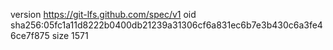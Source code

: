 version https://git-lfs.github.com/spec/v1
oid sha256:05fc1a11d8222b0400db21239a31306cf6a831ec6b7e3b430c6a3fe46ce7f875
size 1571
